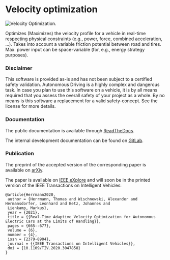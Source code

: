# Velocity optimization

![Velocity Optimization.](https://raw.githubusercontent.com/TUMFTM/velocity_optimization/master/vel.png)

Optimizes (Maximizes) the velocity profile for a vehicle in real-time respecting physical constraints (e.g., power,
force, combined acceleration, ...). Takes into account a variable friction potential between road and tires. Max.
power input can be space-variable (for, e.g., energy strategy purposes).

### Disclaimer

This software is provided as-is and has not been subject to a certified safety validation. Autonomous Driving is a highly complex and dangerous task. In case you plan to use this software on a vehicle, it is by all means required that you assess the overall safety of your project as a whole. By no means is this software a replacement for a valid safety-concept. See the license for more details.

### Documentation

The public documentation is available through [ReadTheDocs](https://velocity-optimization.readthedocs.io/en/latest/index.html).

The internal development documentation can be found on [GitLab](https://roborace.pages.gitlab.lrz.de/modules/velocity_optimization/index.html).

### Publication

The preprint of the accepted version of the corresponding paper is available on [arXiv](https://arxiv.org/abs/2012.13586).

The paper is available on [IEEE eXplore](https://doi.org/10.1109/TIV.2020.3047858) and will soon be in the printed
version of the IEEE Transactions on Intelligent Vehicles:

    @article{Herrmann2020,
     author = {Herrmann, Thomas and Wischnewski, Alexander and Hermansdorfer, Leonhard and Betz, Johannes and
     Lienkamp, Markus},
     year = {2021},
     title = {{Real-Time Adaptive Velocity Optimization for Autonomous Electric Cars at the Limits of Handling}},
     pages = {665--677},
     volume = {6},
     number = {4},
     issn = {2379-8904},
     journal = {{IEEE Transactions on Intelligent Vehicles}},
     doi = {10.1109/TIV.2020.3047858}
    }

